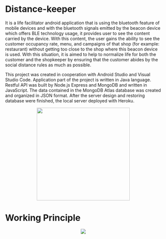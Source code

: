 # Distance-keeper
It is a life facilitator android application that is using the bluetooth feature of mobile devices and with the bluetooth signals emitted by the beacon device which offers BLE technology usage, it provides user to see the content carried by the device. With this content, the user gains the ability to see the customer occupancy rate, menu, and campaigns of that shop (for example: restaurant) without getting too close to the shop where this beacon device is used. With this situation, it is aimed to help to normalize life for both the customer and the shopkeeper by ensuring that the customer abides by the social distance rules as much as possible.

This project was created in cooperation with Android Studio and Visual Studio Code. Application part of the project is written in Java language. Restful API was built by Node.js Express and MongoDB and written in JavaScript. The data contained in the MongoDB Atlas database was created and organized in JSON format. After the server design and restoring database were finished, the local server deployed with Heroku.


<p align="center">

  <img width="300" src="https://user-images.githubusercontent.com/56837694/130438424-faf0ca37-6a21-4e52-8833-8ed556e46ea8.gif">

</p>

# Working Principle

<p align="center">

  <img src="https://user-images.githubusercontent.com/56837694/132693041-08b1a60e-fef6-4965-97a3-4125ac2defd0.png">

</p>
